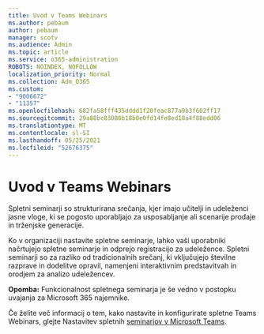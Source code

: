 ```yaml
---
title: Uvod v Teams Webinars
ms.author: pebaum
author: pebaum
manager: scotv
ms.audience: Admin
ms.topic: article
ms.service: o365-administration
ROBOTS: NOINDEX, NOFOLLOW
localization_priority: Normal
ms.collection: Adm_O365
ms.custom:
- "9006672"
- "11357"
ms.openlocfilehash: 682fa58fff435dddd1f20feac877a9b3f602ff17
ms.sourcegitcommit: 29a88bc83086b18b0e0fd14fe8ed18a4f88edd06
ms.translationtype: MT
ms.contentlocale: sl-SI
ms.lasthandoff: 05/25/2021
ms.locfileid: "52676375"
---
```

# <a name="getting-started-with-teams-webinars"></a>Uvod v Teams Webinars

Spletni seminarji so strukturirana srečanja, kjer imajo učitelji in udeleženci jasne vloge, ki se pogosto uporabljajo za usposabljanje ali scenarije prodaje in trženjske generacije.

Ko v organizaciji nastavite spletne seminarje, lahko vaši uporabniki načrtujejo spletne seminarje in odprejo registracijo za udeležence. Spletni seminarji so za razliko od tradicionalnih srečanj, ki vključujejo številne razprave in dodelitve opravil, namenjeni interaktivnim predstavitvah in orodjem za analizo udeležencev.

**Opomba:** Funkcionalnost spletnega seminarja je še vedno v postopku uvajanja za Microsoft 365 najemnike. 

Če želite več informacij o tem, kako nastavite in konfigurirate spletne Teams Webinars, glejte Nastavitev spletnih [seminarjov v Microsoft Teams](/microsoftteams/set-up-webinars).